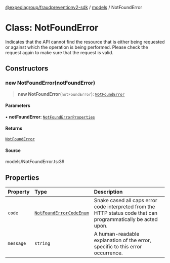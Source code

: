 [@expediagroup/fraudpreventionv2-sdk](../../index.md) / [models](../index.md) / NotFoundError

# Class: NotFoundError

Indicates that the API cannot find the resource that is either being requested or against which the operation is being performed. Please check the request again to make sure that the request is valid.

## Constructors

### new NotFoundError(notFoundError)

> **new NotFoundError**(`notFoundError`): [`NotFoundError`](NotFoundError.md)

#### Parameters

• **notFoundError**: [`NotFoundErrorProperties`](../interfaces/NotFoundErrorProperties.md)

#### Returns

[`NotFoundError`](NotFoundError.md)

#### Source

models/NotFoundError.ts:39

## Properties

| Property | Type | Description |
| :------ | :------ | :------ |
| `code` | [`NotFoundErrorCodeEnum`](../type-aliases/NotFoundErrorCodeEnum.md) | Snake cased all caps error code interpreted from the HTTP status code that can programmatically be acted upon. |
| `message` | `string` | A human-readable explanation of the error, specific to this error occurrence. |
